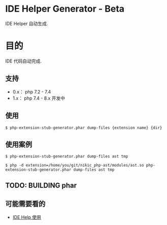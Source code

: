IDE Helper Generator - Beta 
===========================================================

IDE Helper 自动生成.

# 目的
IDE 代码自动完成.

## 支持

* 0.x： php 7.2 - 7.4
* 1.x： php 7.4 - 8.x 开发中

## 使用

```
$ php-extension-stub-generator.phar dump-files {extension name} {dir} 
```

## 使用案例

```
$ php-extension-stub-generator.phar dump-files ast tmp
```

```
$ php -d extension=/home/you/git/nikic_php-ast/modules/ast.so php-extension-stub-generator.phar dump-files ast tmp
```


## TODO: BUILDING phar



## 可能需要看的

  - [IDE Help 使用](http://stackoverflow.com/questions/30328805/phpstorm-how-to-add-method-stubs-from-a-pecl-library-that-phpstorm-doesnt-curr)
